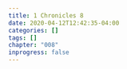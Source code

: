 ```yaml
---
title: 1 Chronicles 8
date: 2020-04-12T12:42:35-04:00
categories: []
tags: []
chapter: "008"
inprogress: false
---
```


